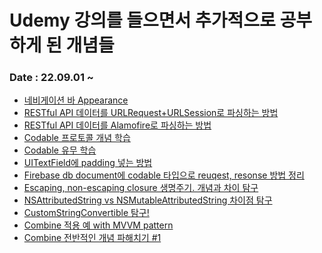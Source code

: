 # Udemy 강의를 들으면서 추가적으로 공부하게 된 개념들

### Date : 22.09.01 ~

- <a href="https://dev-with-precious-dreams.tistory.com/131">네비게이션 바 Appearance</a>
- <a href="https://dev-with-precious-dreams.tistory.com/132">RESTful API 데이터를 URLRequest+URLSession로 파싱하는 방법</a>
- <a href="https://dev-with-precious-dreams.tistory.com/134">RESTful API 데이터를 Alamofire로 파싱하는 방법</a>
- <a href="https://dev-with-precious-dreams.tistory.com/135">Codable 프로토콜 개념 학습</a>
- <a href="https://dev-with-precious-dreams.tistory.com/135">Codable 유무 학습</a>
- <a href="https://dev-with-precious-dreams.tistory.com/142">UITextField에 padding 넣는 방법</a>
- <a href="https://dev-with-precious-dreams.tistory.com/144">Firebase db document에 codable 타입으로 reuqest, resonse 방법 정리</a>
- <a href="https://dev-with-precious-dreams.tistory.com/145">Escaping, non-escaping closure 생명주기. 개념과 차이 탐구</a>
- <a href="https://dev-with-precious-dreams.tistory.com/146">NSAttributedString vs NSMutableAttributedString 차이점 탐구</a>
- <a href="https://dev-with-precious-dreams.tistory.com/149">CustomStringConvertible 탐구!</a>
- <a href="https://github.com/SHcommit/LearnMoreSwiftInUdemy/issues/27">Combine 적용 예 with MVVM pattern</a>
- <a href="https://dev-with-precious-dreams.tistory.com/147">Combine 전반적인 개념 파해치기 #1</a>


